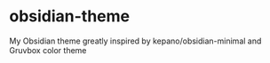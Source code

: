 # obsidian-theme
My Obsidian theme greatly inspired by kepano/obsidian-minimal and Gruvbox color theme

